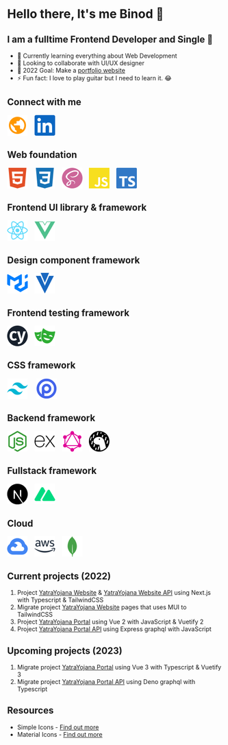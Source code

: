 # Hello there, It's me Binod 👋

## I am a fulltime Frontend Developer and Single 🤣

* 🌱 Currently learning everything about Web Development
* 👯 Looking to collaborate with UI/UX designer
* 🥅  2022 Goal: Make a [portfolio website](https://binodnepali.me/)
* ⚡ Fun fact: I love to play guitar but I need to learn it. 😂

## Connect with me

[![binodnepali](./assets/icons/public.svg)](https://binodnepali.me/)&nbsp; &nbsp; [![Binod Nepali | LinkedIn](assets/icons/linkedin.svg)](https://www.linkedin.com/in/binod-nepali-2b0962b8)

## Web foundation

[![HTML](./assets/icons/skills-foundation/html5.svg)](https://developer.mozilla.org/en-US/docs/Web/HTML)&nbsp; &nbsp; [![CSS](./assets/icons/skills-foundation/css3.svg)](https://developer.mozilla.org/en-US/docs/Web/CSS)&nbsp; &nbsp; [![SASS](./assets/icons/skills-foundation/sass.svg)](https://sass-lang.com/)&nbsp; &nbsp; [![Javascript](./assets/icons/skills-foundation/javascript.svg)](https://developer.mozilla.org/en-US/docs/Web/JavaScript)&nbsp; &nbsp; [![Typescript](./assets/icons/skills-foundation/typescript.svg)](https://www.typescriptlang.org/)

## Frontend UI library & framework

[![React](./assets/icons/skills-frontend/react.svg)](https://reactjs.org/)&nbsp; &nbsp; [![Vue](./assets/icons/skills-frontend/vue.svg)](https://vuejs.org/)&nbsp; &nbsp; 

## Design component framework

[![MaterialUI](./assets/icons/design-component-libraries/mui.svg)](https://mui.com/)&nbsp; &nbsp; [![Vuetify](./assets/icons/design-component-libraries/vuetify.svg)](https://vuetifyjs.com/)

## Frontend testing framework

[![Cypress](./assets/icons/testing-frameworks/cypress.svg)](https://www.cypress.io/)&nbsp; &nbsp; [![Playwright](./assets/icons/testing-frameworks/playwright.svg)](https://playwright.dev/)

## CSS framework

[![TailwindCSS](./assets/icons/css-frameworks/tailwindcss.svg)](https://tailwindcss.com/) &nbsp; &nbsp; [![Open Props](./assets/icons/css-frameworks/open-props.svg)](https://open-props.style/)

## Backend framework

[![Node.js](./assets/icons/skills-backend/node.svg)](https://nodejs.org/)&nbsp; &nbsp; [![Express.js](./assets/icons/skills-backend/express.svg)](https://expressjs.com/)&nbsp; &nbsp; [![GraphQL](./assets/icons/skills-backend/graphql.svg)](https://graphql.org/)&nbsp; &nbsp; [![Deno](./assets/icons/skills-backend/deno.svg)](https://deno.land/)

## Fullstack framework

[![Next.js](./assets/icons/skills-fullstack/next.svg)](https://nextjs.org/)&nbsp; &nbsp; [![Nuxt.js](./assets/icons/skills-fullstack/nuxt.svg)](https://nuxtjs.org/)

## Cloud

[![Google Cloud Platform](./assets/icons/skills-cloud/googlecloud.svg)](https://cloud.google.com/)&nbsp; &nbsp; [![Amazon Web Services](./assets/icons/skills-cloud/amazonaws.svg)](https://aws.amazon.com/)&nbsp; &nbsp; [![MongoDB](./assets/icons/skills-cloud/mongodb.svg)](https://www.mongodb.com/)

## Current projects (2022)

1. Project [YatraYojana Website](https://www.yatrayojana.com/) & [YatraYojana Website API](https://www.yatrayojana.com/api/v1/graphql) using Next.js with Typescript & TailwindCSS
2. Migrate project [YatraYojana Website](https://www.yatrayojana.com/) pages that uses MUI to TailwindCSS
3. Project [YatraYojana Portal](https://portal.yatrayojana.com/) using Vue 2 with JavaScript & Vuetify 2
4. Project [YatraYojana Portal API](https://portal.yatrayojana.com/api/v1/graphql) using Express graphql with JavaScript

## Upcoming projects (2023)

1. Migrate project [YatraYojana Portal](https://portal.yatrayojana.com/) using Vue 3 with Typescript & Vuetify 3
2. Migrate project [YatraYojana Portal API](https://portal.yatrayojana.com/api/v2/graphql) using Deno graphql with Typescript

## Resources

* Simple Icons - [Find out more](https://simpleicons.org/)
* Material Icons - [Find out more](https://fonts.google.com/icons)
